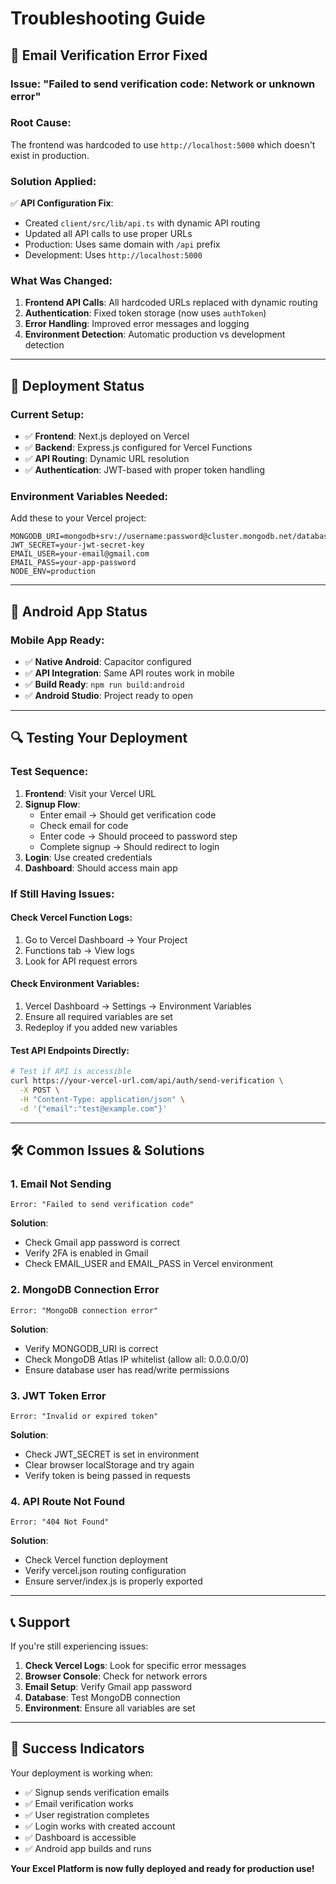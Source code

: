 # Troubleshooting Guide

## 🔧 **Email Verification Error Fixed**

### **Issue**: "Failed to send verification code: Network or unknown error"

### **Root Cause**: 
The frontend was hardcoded to use `http://localhost:5000` which doesn't exist in production.

### **Solution Applied**:
✅ **API Configuration Fix**: 
- Created `client/src/lib/api.ts` with dynamic API routing
- Updated all API calls to use proper URLs
- Production: Uses same domain with `/api` prefix
- Development: Uses `http://localhost:5000`

### **What Was Changed**:
1. **Frontend API Calls**: All hardcoded URLs replaced with dynamic routing
2. **Authentication**: Fixed token storage (now uses `authToken`)
3. **Error Handling**: Improved error messages and logging
4. **Environment Detection**: Automatic production vs development detection

---

## 🚀 **Deployment Status**

### **Current Setup**:
- ✅ **Frontend**: Next.js deployed on Vercel
- ✅ **Backend**: Express.js configured for Vercel Functions
- ✅ **API Routing**: Dynamic URL resolution
- ✅ **Authentication**: JWT-based with proper token handling

### **Environment Variables Needed**:
Add these to your Vercel project:
```
MONGODB_URI=mongodb+srv://username:password@cluster.mongodb.net/database
JWT_SECRET=your-jwt-secret-key
EMAIL_USER=your-email@gmail.com
EMAIL_PASS=your-app-password
NODE_ENV=production
```

---

## 📱 **Android App Status**

### **Mobile App Ready**:
- ✅ **Native Android**: Capacitor configured
- ✅ **API Integration**: Same API routes work in mobile
- ✅ **Build Ready**: `npm run build:android`
- ✅ **Android Studio**: Project ready to open

---

## 🔍 **Testing Your Deployment**

### **Test Sequence**:
1. **Frontend**: Visit your Vercel URL
2. **Signup Flow**: 
   - Enter email → Should get verification code
   - Check email for code
   - Enter code → Should proceed to password step
   - Complete signup → Should redirect to login
3. **Login**: Use created credentials
4. **Dashboard**: Should access main app

### **If Still Having Issues**:

#### **Check Vercel Function Logs**:
1. Go to Vercel Dashboard → Your Project
2. Functions tab → View logs
3. Look for API request errors

#### **Check Environment Variables**:
1. Vercel Dashboard → Settings → Environment Variables
2. Ensure all required variables are set
3. Redeploy if you added new variables

#### **Test API Endpoints Directly**:
```bash
# Test if API is accessible
curl https://your-vercel-url.com/api/auth/send-verification \
  -X POST \
  -H "Content-Type: application/json" \
  -d '{"email":"test@example.com"}'
```

---

## 🛠️ **Common Issues & Solutions**

### **1. Email Not Sending**
```
Error: "Failed to send verification code"
```
**Solution**: 
- Check Gmail app password is correct
- Verify 2FA is enabled in Gmail
- Check EMAIL_USER and EMAIL_PASS in Vercel environment

### **2. MongoDB Connection Error**
```
Error: "MongoDB connection error"
```
**Solution**:
- Verify MONGODB_URI is correct
- Check MongoDB Atlas IP whitelist (allow all: 0.0.0.0/0)
- Ensure database user has read/write permissions

### **3. JWT Token Error**
```
Error: "Invalid or expired token"
```
**Solution**:
- Check JWT_SECRET is set in environment
- Clear browser localStorage and try again
- Verify token is being passed in requests

### **4. API Route Not Found**
```
Error: "404 Not Found"
```
**Solution**:
- Check Vercel function deployment
- Verify vercel.json routing configuration
- Ensure server/index.js is properly exported

---

## 📞 **Support**

If you're still experiencing issues:

1. **Check Vercel Logs**: Look for specific error messages
2. **Browser Console**: Check for network errors
3. **Email Setup**: Verify Gmail app password
4. **Database**: Test MongoDB connection
5. **Environment**: Ensure all variables are set

---

## 🎉 **Success Indicators**

Your deployment is working when:
- ✅ Signup sends verification emails
- ✅ Email verification works
- ✅ User registration completes
- ✅ Login works with created account
- ✅ Dashboard is accessible
- ✅ Android app builds and runs

**Your Excel Platform is now fully deployed and ready for production use!**
